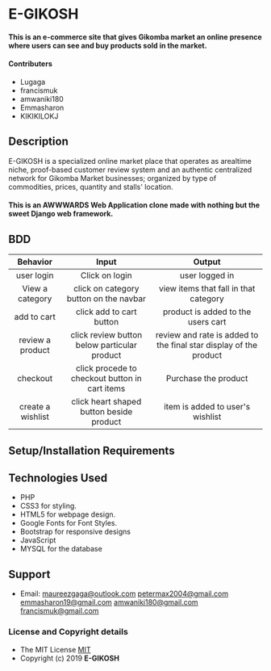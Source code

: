 # E-GIKOSH

#### This is an e-commerce site that gives Gikomba market an online presence where users can see and buy products sold in the market.

#### Contributers
* Lugaga 
* francismuk
* amwaniki180
* Emmasharon
* KIKIKILOKJ

## Description

E-GIKOSH is a specialized online market place that operates as arealtime niche, proof-based customer review system and an authentic centralized network for Gikomba Market businesses; organized by type of commodities, prices, quantity and stalls' location. 

#### This is an AWWWARDS Web Application clone made with nothing but the sweet Django web framework.

## BDD

| Behavior | Input  | Output |
| :-------------: | :-------------: | :-------------: |
| user login | Click on login | user logged in |
| View a category | click on category button on the navbar  | view items that fall in that category |
| add to cart| click add to cart button | product is added to the users cart |
| review a product| click review button below particular product | review and rate is added to the final star display of the product |
| checkout | click procede to checkout button in cart items | Purchase the product |
| create a wishlist| click heart shaped button beside product  | item is added to user's wishlist |


## Setup/Installation Requirements


## Technologies Used

* PHP
* CSS3 for styling.
* HTML5 for webpage design.
* Google Fonts for Font Styles.
* Bootstrap for responsive designs
* JavaScript
* MYSQL for the database

## Support

* Email: 
  maureezgaga@outlook.com
  petermax2004@gmail.com
  emmasharon19@gmail.com
  amwaniki180@gmail.com
  francismuk@gmail.com

### License and Copyright details

* The MIT License [MIT](LICENSE)
* Copyright (c) 2019 **E-GIKOSH**



